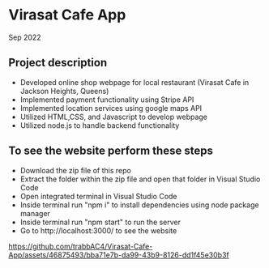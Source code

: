 <h1> Virasat Cafe App </h1>
<p> Sep 2022 </p>

 <h2> Project description </h2>

<ul> 
<li> Developed online shop webpage for local restaurant (Virasat Cafe in Jackson Heights, Queens) </li>
  <li> Implemented payment functionality using Stripe API </li>
  <li> Implemented location services using google maps API </li> 
  <li> Utilized HTML,CSS, and Javascript to develop webpage </li>
  <li> Utilized node.js to handle backend functionality </li> 
 </ul> 

<h2> To see the website perform these steps </h2>

<ul> 
  <li> Download the zip file of this repo </li>
  <li> Extract the folder within the zip file and open that folder in Visual Studio Code </li>
  <li> Open integrated terminal in Visual Studio Code </li>
  <li> Inside terminal run "npm i" to install dependencies using node package manager </li>
  <li> Inside terminal run "npm start" to run the server </li>
  <li> Go to http://localhost:3000/ to see the website </li>
</ul>


https://github.com/trabbAC4/Virasat-Cafe-App/assets/46875493/bba71e7b-da99-43b9-8126-dd1f45e30b3f

